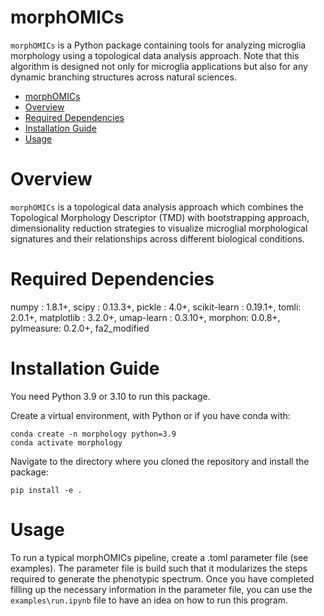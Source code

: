 # morphOMICs

`morphOMICs` is a Python package containing tools for analyzing microglia morphology using a topological data analysis approach. Note that this algorithm is designed not only for microglia applications but also for any dynamic branching structures across natural sciences.

- [morphOMICs](#morphomics)
- [Overview](#overview)
- [Required Dependencies](#required-dependencies)
- [Installation Guide](#installation-guide)
- [Usage](#usage)

# Overview
`morphOMICs` is a topological data analysis approach which combines the Topological Morphology Descriptor (TMD) with bootstrapping approach, dimensionality reduction strategies to visualize microglial morphological signatures and their relationships across different biological conditions.


# Required Dependencies

numpy : 1.8.1+, scipy : 0.13.3+, pickle : 4.0+, scikit-learn : 0.19.1+, tomli: 2.0.1+, matplotlib : 3.2.0+, umap-learn : 0.3.10+, morphon: 0.0.8+, pylmeasure: 0.2.0+, fa2_modified

# Installation Guide

You need Python 3.9 or 3.10 to run this package.

Create a virtual environment, with Python or if you have conda with:
``` console
conda create -n morphology python=3.9
conda activate morphology
```

Navigate to the directory where you cloned the repository and install the package:
``` console
pip install -e .
```


# Usage
To run a typical morphOMICs pipeline, create a .toml parameter file (see examples).
The parameter file is build such that it modularizes the steps required to generate the phenotypic spectrum.
Once you have completed filling up the necessary information in the parameter file, you can use the `examples\run.ipynb` file to have an idea on how to run this program.
